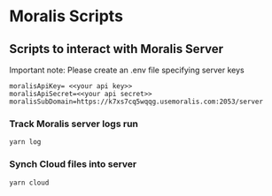 #  Moralis Scripts
## Scripts to interact with Moralis Server

Important note: 
Please create an .env file specifying server keys

```
moralisApiKey= <<your api key>>
moralisApiSecret=<<your api secret>>
moralisSubDomain=https://k7xs7cq5wqqg.usemoralis.com:2053/server
```

### Track Moralis server logs run
`
yarn log
`

### Synch Cloud files into server
`
yarn cloud
`

